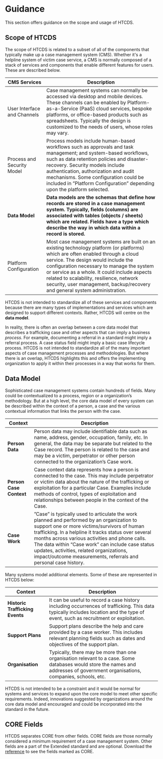 # Guidance

This section offers guidance on the scope and usage of HTCDS.

## Scope of HTCDS

The scope of HTCDS is related to a subset of all of the components that typically make up a case management system (CMS). Whether it's a helpline system of victim case service, a CMS is normally composed of a stack of services and components that enable different features for users. These are described below.

| CMS Services                | Description                                                  |
| --------------------------- | ------------------------------------------------------------ |
| User Interface and Channels | Case management systems can normally be accessed via desktop and mobile devices. These channels can be enabled by Platform-as-a-Service (PaaS) cloud services, bespoke platforms, or office-based products such as spreadsheets. Typically the design is customized to the needs of users, whose roles may vary. |
| Process and Security Model  | Process models include human-based workflows such as approvals and task management; and system-based workflows, such as data retention policies and disaster-recovery. Security models include authentication, authorization and audit mechanisms. Some configuration could be included in ”Platform Configuration” depending upon the platform selected. |
| **Data Model**              | **Data models are the schemas that define how records are stored in a case management system. Typically, fields (columns) are associated with tables (objects / sheets) which are related. Fields have a type which describe the way in which data within a record is stored.** |
| Platform Configuration      | Most case management systems are built on an existing technology platform (or platforms) which are often enabled through a cloud service. The design would include the configuration necessary to manage the system or service as a whole. It could include aspects related to scalability, resilience, network security, user management, backup/recovery and general system administration. |

HTCDS is not intended to standardize all of these services and components because there are many types of implementations and services which are designed to support different contexts. Rather, HTCDS will centre on the **data model**.

In reality, there is often an overlap between a core data model that describes a trafficking case and other aspects that can imply a business *process*. For example, documenting a referral in a standard might imply a referral process. A case status field might imply a basic case lifecycle process. HTCDS is not intended to standardize all of the many important aspects of case management processes and methodologies. But where there is an overlap, HTCDS highlights this and offers the implementing organization to apply it within their processes in a way that works for them.

## Data Model

Sophisticated case management systems contain hundreds of fields. Many could be contextualized to a process, region or a organization’s methodology. But at a high level, the core data model of every system can be described within the context of a person, a case and the various contextual information that links the person with the case.

| Context                      | Description                                                  |
| ---------------------------- | ------------------------------------------------------------ |
| **Person Data**              | Person data may include identifiable data such as name, address, gender, occupation, family, etc. In general, the data may be separate but related to the Case record. The person is related to the case and may be a victim, perpetrator or other person connected to the organization’s Case work. |
| **Person Case Context** | Case context data represents how a person is connected to the case. This may include perpetrator or victim data about the nature of the trafficking or exploitation for a particular Case. Examples include methods of control, types of exploitation and relationships between people in the context of the Case. |
| **Case Work**                | ”Case” is typically used to articulate the work planned and performed by an organization to support one or more victims/survivors of human trafficking. In a helpline it tracks status over several months across various activities and phone calls. The data within “Case work” can include case status updates, activities, related organizations, impact/outcome measurements, referrals and personal case history. |

Many systems model additional elements. Some of these are represented in HTCDS below:

| Context                      | Description                                                  |
| ---------------------------- | ------------------------------------------------------------ |
| **Historic Trafficking Events**              | It can be useful to record a case history including occurrences of trafficking. This data typically includes location and the type of event, such as recruitment or exploitation. |
| **Support Plans** | Support plans describe the help and care provided by a case worker. This includes relevant planning fields such as dates and objectives of the support plan. |
| **Organisation**                | Typically, there may be more than one organisation relevant to a case. Some databases would store the names and addresses of government organisations, companies, schools, etc. |

HTCDS is not intended to be a constraint and it would be normal for systems and services to expand upon the core model to meet other specific requirements. Indeed, innovations suggested by organizations around the core data model and encouraged and could be incorporated into the standard in the future.

## CORE Fields

HTCDS separates CORE from other fields. CORE fields are those normally considered a minimum requirement of a case management system. Other fields are a part of the Extended standard and are optional. Download the [reference](https://github.com/UNMigration/HTCDS/raw/master/HTCDS%20Field%20Standards.ods) to see the fields marked as CORE.
